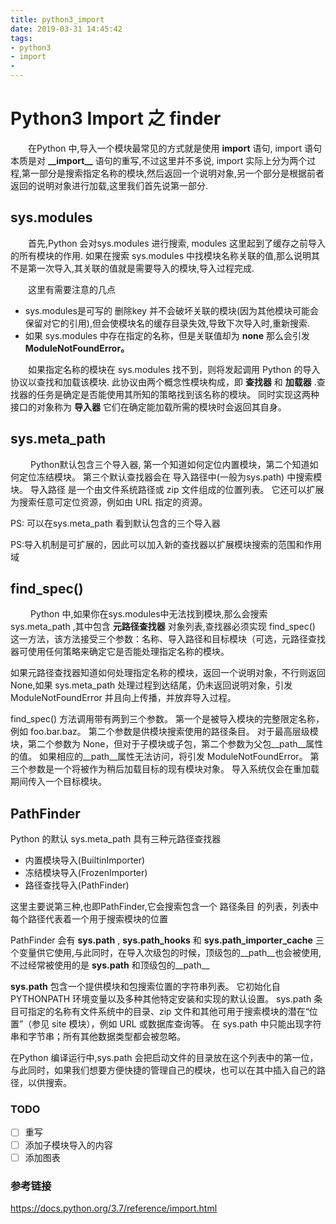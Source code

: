 ```yaml
---
title: python3_import
date: 2019-03-31 14:45:42
tags:
- python3
- import
-
---
```



# Python3 Import 之 finder
&ensp;&ensp;&ensp;&ensp;在Python 中,导入一个模块最常见的方式就是使用 __import__ 语句, import 语句本质是对 __\_\_import\_\___ 语句的重写,不过这里并不多说, import 实际上分为两个过程,第一部分是搜索指定名称的模块,然后返回一个说明对象,另一个部分是根据前者返回的说明对象进行加载,这里我们首先说第一部分.

## sys.modules
&ensp;&ensp;&ensp;&ensp;首先,Python 会对sys.modules 进行搜索, modules 这里起到了缓存之前导入的所有模块的作用. 如果在搜索 sys.modules 中找模块名称关联的值,那么说明其不是第一次导入,其关联的值就是需要导入的模块,导入过程完成.

&ensp;&ensp;&ensp;&ensp;这里有需要注意的几点
- sys.modules是可写的 删除key 并不会破坏关联的模块(因为其他模块可能会保留对它的引用),但会使模块名的缓存目录失效,导致下次导入时,重新搜索.
- 如果 sys.modules 中存在指定的名称，但是关联值却为 __none__ 那么会引发 __ModuleNotFoundError。__

&ensp;&ensp;&ensp;&ensp;如果指定名称的模块在 sys.modules 找不到，则将发起调用 Python 的导入协议以查找和加载该模块. 此协议由两个概念性模块构成，即 __查找器__ 和 __加载器__ .查找器的任务是确定是否能使用其所知的策略找到该名称的模块。 同时实现这两种接口的对象称为 __导入器__ 它们在确定能加载所需的模块时会返回其自身。

## sys.meta_path
&ensp;&ensp;&ensp;&ensp; Python默认包含三个导入器, 第一个知道如何定位内置模块，第二个知道如何定位冻结模块。 第三个默认查找器会在 导入路径中(一般为sys.path) 中搜索模块。 导入路径 是一个由文件系统路径或 zip 文件组成的位置列表。 它还可以扩展为搜索任意可定位资源，例如由 URL 指定的资源。

PS: 可以在sys.meta_path 看到默认包含的三个导入器

PS:导入机制是可扩展的，因此可以加入新的查找器以扩展模块搜索的范围和作用域

## find_spec()
&ensp;&ensp;&ensp;&ensp; Python 中,如果你在sys.modules中无法找到模块,那么会搜索sys.meta_path ,其中包含 __元路径查找器__ 对象列表,查找器必须实现 find_spec() 这一方法，该方法接受三个参数：名称、导入路径和目标模块（可选，元路径查找器可使用任何策略来确定它是否能处理指定名称的模块。

如果元路径查找器知道如何处理指定名称的模块，返回一个说明对象，不行则返回None,如果 sys.meta_path 处理过程到达结尾，仍未返回说明对象，引发ModuleNotFoundError 并且向上传播，并放弃导入过程。

find_spec() 方法调用带有两到三个参数。 第一个是被导入模块的完整限定名称，例如 foo.bar.baz。 第二个参数是供模块搜索使用的路径条目。 对于最高层级模块，第二个参数为 None，但对于子模块或子包，第二个参数为父包__path__属性的值。 如果相应的__path__属性无法访问，将引发 ModuleNotFoundError。 第三个参数是一个将被作为稍后加载目标的现有模块对象。 导入系统仅会在重加载期间传入一个目标模块。

## PathFinder
Python 的默认 sys.meta_path 具有三种元路径查找器
- 内置模块导入(BuiltinImporter)
- 冻结模块导入(FrozenImporter)
- 路径查找导入(PathFinder)

这里主要说第三种,也即PathFinder,它会搜索包含一个 路径条目 的列表，列表中每个路径代表着一个用于搜索模块的位置

PathFinder 会有 __sys.path__ , __sys.path_hooks__ 和 __sys.path_importer_cache__ 三个变量供它使用,与此同时，在导入次级包的时候，顶级包的__path__也会被使用,不过经常被使用的是 __sys.path__ 和顶级包的__path__

__sys.path__ 包含一个提供模块和包搜索位置的字符串列表。 它初始化自 PYTHONPATH 环境变量以及多种其他特定安装和实现的默认设置。 sys.path 条目可指定的名称有文件系统中的目录、zip 文件和其他可用于搜索模块的潜在“位置”（参见 site 模块），例如 URL 或数据库查询等。 在 sys.path 中只能出现字符串和字节串；所有其他数据类型都会被忽略。

在Python 编译运行中,sys.path 会把启动文件的目录放在这个列表中的第一位，
与此同时，如果我们想要方便快捷的管理自己的模块，也可以在其中插入自己的路径，以供搜索。

### TODO
- [ ] 重写
- [ ] 添加子模块导入的内容
- [ ] 添加图表

### 参考链接
https://docs.python.org/3.7/reference/import.html